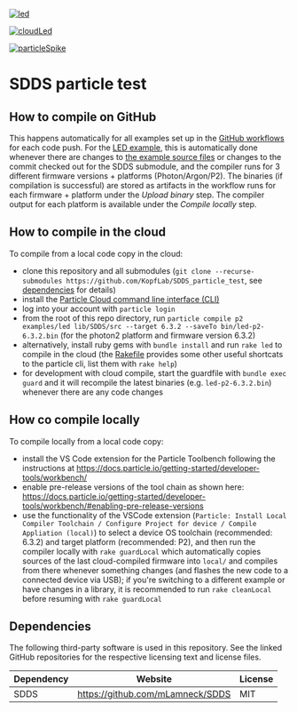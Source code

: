 [![led](https://github.com/KopfLab/SDDS_particle_test/actions/workflows/compile-led.yaml/badge.svg?branch=main)](https://github.com/KopfLab/SDDS_particle_test/actions/workflows/compile-led.yaml)

[![cloudLed](https://github.com/KopfLab/SDDS_particle_test/actions/workflows/compile-cloudLed.yaml/badge.svg?branch=main)](https://github.com/KopfLab/SDDS_particle_test/actions/workflows/compile-cloudLed.yaml)

[![particleSpike](https://github.com/KopfLab/SDDS_particle_test/actions/workflows/compile-particleSpike.yaml/badge.svg?branch=main)](https://github.com/KopfLab/SDDS_particle_test/actions/workflows/compile-particleSpike.yaml)

# SDDS particle test

## How to compile on GitHub

This happens automatically for all examples set up in the [GitHub workflows](.github/workflows) for each code push. For the [LED example](../../actions/workflows/compile-led.yaml), this is automatically done whenever there are changes to [the example source files](examples/led/src) or changes to the commit checked out for the SDDS submodule, and the compiler runs for 3 different firmware versions + platforms (Photon/Argon/P2). The binaries (if compilation is successful) are stored as artifacts in the workflow runs for each firmware + platform under the *Upload binary* step. The compiler output for each platform is available under the *Compile locally* step.

## How to compile in the cloud

To compile from a local code copy in the cloud:

 - clone this repository and all submodules (`git clone --recurse-submodules https://github.com/KopfLab/SDDS_particle_test`, see [dependencies](#dependencies) for details)
 - install the [Particle Cloud command line interface (CLI)](https://github.com/spark/particle-cli)
 - log into your account with `particle login`
 - from the root of this repo directory, run `particle compile p2 examples/led lib/SDDS/src --target 6.3.2 --saveTo bin/led-p2-6.3.2.bin` (for the photon2 platform and firmware version 6.3.2)
 - alternatively, install ruby gems with `bundle install` and run `rake led` to compile in the cloud (the [Rakefile](Rakefile) provides some other useful shortcats to the particle cli, list them with `rake help`)
 - for development with cloud compile, start the guardfile with `bundle exec guard` and it will recompile the latest binaries (e.g. `led-p2-6.3.2.bin`) whenever there are any code changes

## How co compile locally

To compile locally from a local code copy:

 - install the VS Code extension for the Particle Toolbench following the instructions at https://docs.particle.io/getting-started/developer-tools/workbench/
 - enable pre-release versions of the tool chain as shown here: https://docs.particle.io/getting-started/developer-tools/workbench/#enabling-pre-release-versions
 - use the functionality of the VSCode extension (`Particle: Install Local Compiler Toolchain / Configure Project for device / Compile Appliation (local)`) to select a device OS toolchain (recommended: 6.3.2) and target platform (recommended: P2), and then run the compiler locally with `rake guardLocal` which automatically copies sources of the last cloud-compiled firmware into `local/` and compiles from there whenever something changes (and flashes the new code to a connected device via USB); if you're switching to a different example or have changes in a library, it is recommended to run `rake cleanLocal` before resuming with `rake guardLocal`
 
## Dependencies

The following third-party software is used in this repository. See the linked GitHub repositories for the respective licensing text and license files.

| **Dependency**    | **Website**                               | **License** |
|-------------------|-------------------------------------------|-------------|
| SDDS              | https://github.com/mLamneck/SDDS          | MIT         |




